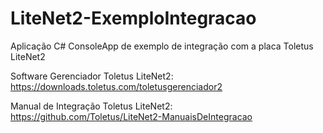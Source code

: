 # LiteNet2-ExemploIntegracao
Aplicação C# ConsoleApp de exemplo de integração com a placa Toletus LiteNet2

Software Gerenciador Toletus LiteNet2:
https://downloads.toletus.com/toletusgerenciador2

Manual de Integração Toletus LiteNet2:
https://github.com/Toletus/LiteNet2-ManuaisDeIntegracao